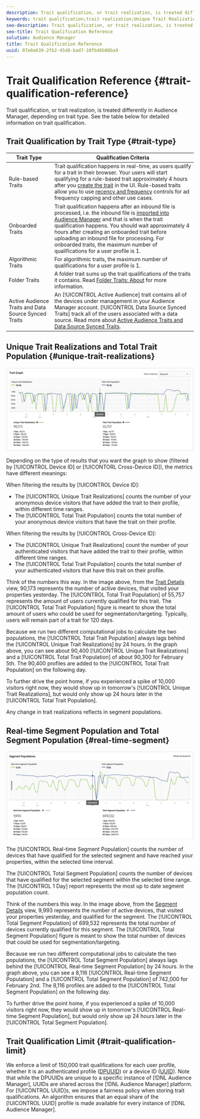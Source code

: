 ```yaml
---
description: Trait qualification, or trait realization, is treated differently in Audience Manager, depending on trait type. See the table below for detailed information on trait qualification.
keywords: trait qualification;trait realization;Unique Trait Realizations;UTR;Total Trait Population;TTP
seo-description: Trait qualification, or trait realization, is treated differently in Audience Manager, depending on trait type. See the table below for detailed information on trait qualification.
seo-title: Trait Qualification Reference
solution: Audience Manager
title: Trait Qualification Reference
uuid: 07e0a639-2fb2-45d8-bad7-10fb46b08ba9
---
```


# Trait Qualification Reference {#trait-qualification-reference}

Trait qualification, or trait realization, is treated differently in Audience Manager, depending on trait type. See the table below for detailed information on trait qualification.

## Trait Qualification by Trait Type {#trait-type}

|Trait Type | Qualification Criteria|
|---|---|
|Rule-based Traits | Trait qualification happens in real-time, as users qualify for a trait in their browser. Your users will start qualifying for a rule-based trait approximately 4 hours after you [create the trait](create-onboarded-rule-based-traits.md#create-rules-based-or-onboarded-traits) in the UI. Rule-based traits allow you to use [recency and frequency](../segments/recency-and-frequency.md) controls for ad frequency capping and other use cases.|
|Onboarded Traits | Trait qualification happens after an inbound file is processed, i.e. the inbound file is [imported into Audience Manager](../../faq/faq-inbound-data-ingestion.md) and that is when the trait qualification happens. You should wait approximately 4 hours after creating an onboarded trait before uploading an inbound file for processing. For onboarded traits, the maximum number of qualifications for a user profile is 1. |
|Algorithmic Traits | For algorithmic traits, the maximum number of qualifications for a user profile is 1.|
|Folder Traits | A folder trait sums up the trait qualifications of the traits it contains. Read [Folder Traits: About](about-folder-traits.md) for more information. |
|Active Audience Traits and Data Source Synced Traits | An [!UICONTROL Active Audience] trait contains all of the devices under management in your Audience Manager account. [!UICONTROL Data Source Synced Traits] track all of the users associated with a data source. Read more about [Active Audience Traits and Data Source Synced Traits](client-activity-synced-audience-traits.md).|

## Unique Trait Realizations and Total Trait Population {#unique-trait-realizations}

![unique-trait-realization](assets/trait-graph.png)

Depending on the type of results that you want the graph to show (filtered by [!UICONTROL Device ID] or [!UICONTORL Cross-Device ID]), the metrics have different meanings:

When filtering the results by [!UICONTROL Device ID]:

* The [!UICONTROL Unique Trait Realizations] counts the number of your anonymous device visitors that have added the trait to their profile, within different time ranges.
* The [!UICONTROL Total Trait Population] counts the total number of your anonymous device visitors that have the trait on their profile.

When filtering the results by [!UICONTROL Cross-Device ID]:

* The [!UICONTROL Unique Trait Realizations] count the number of your authenticated visitors that have added the trait to their profile, within different time ranges.
* The [!UICONTROL Total Trait Population] counts the total number of your authenticated visitors that have this trait on their profile.

Think of the numbers this way. In the image above, from the [Trait Details](../../features/traits/trait-details-page.md) view, 90,173 represents the number of active devices, that visited your properties yesterday. The [!UICONTROL Total Trait Population] of 55,757 represents the amount of users currently qualified for this trait. The [!UICONTROL Total Trait Population] figure is meant to show the total amount of users who could be used for segmentation/targeting. Typically, users will remain part of a trait for 120 days.

Because we run two different computational jobs to calculate the two populations, the [!UICONTROL Total Trait Population] always lags behind the [!UICONTROL Unique Trait Realizations] by 24 hours. In the graph above, you can see about 90,400 [!UICONTROL Unique Trait Realizations] and a [!UICONTROL Total Trait Population] of about 90,300 for February 5th. The 90,400 profiles are added to the [!UICONTROL Total Trait Population] on the following day.

To further drive the point home, if you experienced a spike of 10,000 visitors right now, they would show up in tomorrow's [!UICONTROL Unique Trait Realizations], but would only show up 24 hours later in the [!UICONTROL Total Trait Population].

Any change in trait realizations reflects in segment populations.

## Real-time Segment Population and Total Segment Population {#real-time-segment}

![unique-trait-realization](assets/segment-graph.png)

The [!UICONTROL Real-time Segment Population] counts the number of devices that have qualified for the selected segment and have reached your properties, within the selected time interval.

The [!UICONTROL Total Segment Population] counts the number of devices that have qualified for the selected segment within the selected time range. The [!UICONTROL 1 Day] report represents the most up to date segment population count.

Think of the numbers this way. In the image above, from the [Segment Details](../../features/segments/segment-summary-view.md) view, 9,993 represents the number of active devices, that visited your properties yesterday, and qualified for the segment. The [!UICONTROL Total Segment Population] of 699,532 represents the total number of devices currently qualified for this segment. The [!UICONTROL Total Segment Population] figure is meant to show the total number of devices that could be used for segmentation/targeting.

Because we run two different computational jobs to calculate the two populations, the [!UICONTROL Total Segment Population] always lags behind the [!UICONTROL Real-time Segment Population] by 24 hours. In the graph above, you can see a 8,116 [!UICONTROL Real-time Segment Population] and a [!UICONTROL Total Segment Population] of 742,000 for February 2nd. The 8,116 profiles are added to the [!UICONTROL Total Segment Population] on the following day.

To further drive the point home, if you experienced a spike of 10,000 visitors right now, they would show up in tomorrow's [!UICONTROL Real-time Segment Population], but would only show up 24 hours later in the [!UICONTROL Total Segment Population].

## Trait Qualification Limit {#trait-qualification-limit}

We enforce a limit of 150,000 trait qualifications for each user profile, whether it is an authenticated profile ([DPUUID](../../reference/ids-in-aam.md)) or a device ID ([UUID](../../reference/ids-in-aam.md)). Note that while the DPUUIDs are unique to a specific instance of [!DNL Audience Manager], UUIDs are shared across the [!DNL Audience Manager] platform. For [!UICONTROL UUID]s, we impose a fairness policy when storing trait qualifications. An algorithm ensures that an equal share of the [!UICONTROL UUID] profile is made available for every instance of [!DNL Audience Manager].

